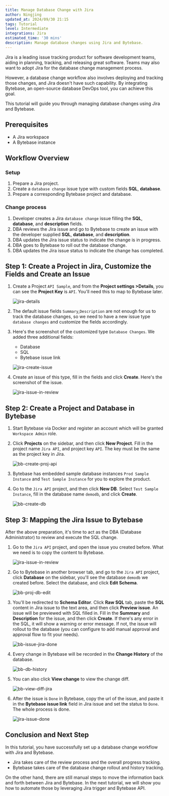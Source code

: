 ```yaml
---
title: Manage Database Change with Jira
author: Ningjing
updated_at: 2024/09/30 21:15
tags: Tutorial
level: Intermediate
integrations: Jira
estimated_time: '30 mins'
description: Manage database changes using Jira and Bytebase.
---
```


Jira is a leading issue tracking product for software development teams, aiding in planning, tracking, and releasing great software. Teams may also want to adopt Jira for the database change management process.

However, a database change workflow also involves deploying and tracking those changes, and Jira doesn't
have such capability. By integrating Bytebase, an open-source database DevOps tool, you can achieve this goal.

This tutorial will guide you through managing database changes using Jira and Bytebase.

## Prerequisites

- A Jira workspace
- A Bytebase instance

## Workflow Overview

### Setup

1. Prepare a Jira project.
1. Create a `database change` issue type with custom fields **SQL**, **database**.
1. Prepare a corresponding Bytebase project and database.

### Change process

1. Developer creates a Jira `database change` issue filling the **SQL**, **database**, and **description** fields.
1. DBA reviews the Jira issue and go to Bytebase to create an issue with the developer supplied **SQL**, **database**, and **description**.
1. DBA updates the Jira issue status to indicate the change is in progress.
1. DBA goes to Bytebase to roll out the database change.
1. DBA updates the Jira issue status to indicate the change has completed.

## Step 1: Create a Project in Jira, Customize the Fields and Create an Issue

1. Create a Project `API Sample`, and from the **Project settings >Details**, you can see the **Project Key** is `API`. You'll need this to map to Bytebase later.

   ![jira-details](/content/docs/tutorials/database-change-management-with-jira/jira-details.webp)

1. The default issue fields `Summary`,`Description` are not enough for us to track the database changes, so we need to have a new issue type `database changes` and customize the fields accordingly.

1. Here's the screenshot of the customized type `Database Changes`. We added three additional fields:

   - Database
   - SQL
   - Bytebase issue link

   ![jira-create-issue](/content/docs/tutorials/database-change-management-with-jira/jira-create-issue.webp)

1. Create an issue of this type, fill in the fields and click **Create**. Here's the screenshot of the issue.

   ![jira-issue-in-review](/content/docs/tutorials/database-change-management-with-jira/jira-issue-in-review.webp)

## Step 2: Create a Project and Database in Bytebase

1. Start Bytebase via Docker and register an account which will be granted `Workspace Admin` role.

   <IncludeBlock url="/docs/get-started/install/terminal-docker-run-volume"></IncludeBlock>

2. Click **Projects** on the sidebar, and then click **New Project**. Fill in the project name `Jira API`, and project key `API`. The key must be the same as the project key in Jira.

   ![bb-create-proj-api](/content/docs/tutorials/database-change-management-with-jira/bb-create-proj-api.webp)

3. Bytebase has embedded sample database instances `Prod Sample Instance` and `Test Sample Instance` for you to explore the product.

4. Go to the `Jira API` project, and then click **New DB**. Select `Test Sample Instance`, fill in the database name `demodb`, and click **Create**.

   ![bb-create-db](/content/docs/tutorials/database-change-management-with-jira/bb-create-db.webp)

## Step 3: Mapping the Jira Issue to Bytebase

After the above preparation, it's time to act as the DBA (Database Administrator) to review and execute the SQL change.

1. Go to the `Jira API` project, and open the issue you created before. What we need is to copy the content to Bytebase.

   ![jira-issue-in-review](/content/docs/tutorials/database-change-management-with-jira/jira-issue-in-review.webp)

1. Go to Bytebase in another browser tab, and go to the `Jira API` project, click **Database** on the sidebar, you'll see the database `demodb` we created before. Select the database, and click **Edit Schema**.

   ![bb-proj-db-edit](/content/docs/tutorials/database-change-management-with-jira/bb-proj-db-edit.webp)

1. You'll be redirected to **Schema Editor**. Click **Raw SQL** tab, paste the **SQL** content in Jira issue to the text area, and then click **Preview issue**. An issue will be previewed with SQL filled in. Fill in the **Summary** and **Description** for the issue, and then click **Create**. If there's any error in the SQL, it will show a warning or error message. If not, the issue will rollout to the database (you can configure to add manual approval and approval flow to fit your needs).

   ![bb-issue-jira-done](/content/docs/tutorials/database-change-management-with-jira/bb-issue-jira-done.webp)

1. Every change in Bytebase will be recorded in the **Change History** of the database.

   ![bb-db-history](/content/docs/tutorials/database-change-management-with-jira/bb-db-history.webp)

1. You can also click **View change** to view the change diff.

   ![bb-view-diff-jira](/content/docs/tutorials/database-change-management-with-jira/bb-view-diff-jira.webp)

1. After the issue is `Done` in Bytebase, copy the url of the issue, and paste it in the **Bytebase issue link** field in Jira issue and set the status to `Done`. The whole process is done.

   ![jira-issue-done](/content/docs/tutorials/database-change-management-with-jira/jira-issue-done.webp)

## Conclusion and Next Step

In this tutorial, you have successfully set up a database change workflow with Jira and Bytebase.

- Jira takes care of the review process and the overall progress tracking.
- Bytebase takes care of the database change rollout and history tracking.

On the other hand, there are still manual steps to move the information back and forth between Jira
and Bytebase. In the next tutorial, we will show you how to automate those by leveraging Jira trigger
and Bytebase API.
